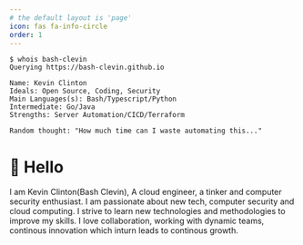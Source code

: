 ```yaml
---
# the default layout is 'page'
icon: fas fa-info-circle
order: 1
---
```



```
$ whois bash-clevin
Querying https://bash-clevin.github.io

Name: Kevin Clinton
Ideals: Open Source, Coding, Security
Main Languages(s): Bash/Typescript/Python
Intermediate: Go/Java
Strengths: Server Automation/CICD/Terraform

Random thought: "How much time can I waste automating this..."

``` 

# 👋 Hello

I am Kevin Clinton(Bash Clevin), A cloud engineer, a tinker and computer security enthusiast. I am passionate about new tech, computer security and cloud computing.
I strive to learn new technologies and methodologies to improve my skills. I love collaboration, working with dynamic teams, continous innovation which inturn leads to continous growth.

<!-- I am proficient in the following technologies: -->

<!-- | |  |
|---|-----|
| Version control | [![Git](https://img.shields.io/badge/git-%23F05033.svg?style=for-the-badge&logo=git&logoColor=white)]() [![GitLab](https://img.shields.io/badge/gitlab-%238C929D.svg?style=for-the-badge&logo=gitlab&logoColor=#FC6D27)]() [![GitHub](https://img.shields.io/badge/github-%23121011.svg?style=for-the-badge&logo=github&logoColor=white)]() [![GitHub](https://img.shields.io/badge/bitbucket-%231A74ED.svg?style=for-the-badge&logo=bitbucket&logoColor=#FFFFFF)]() |
| Cloud platforms | [![AWS](https://img.shields.io/badge/AWS-%23FF9900.svg?style=for-the-badge&logo=amazon-aws&logoColor=white)]() [![Google Cloud](https://img.shields.io/badge/GoogleCloud-%234285F4.svg?style=for-the-badge&logo=google-cloud&logoColor=white)]() [![Hetzner](https://img.shields.io/badge/Hetzner-%234285F4.svg?style=for-the-badge&logo=hetzner-cloud&logoColor=white)]() [![Azure](https://img.shields.io/badge/azure-%230072C6.svg?style=for-the-badge&logo=microsoftazure&logoColor=white)]() | -->
